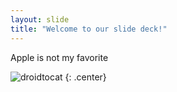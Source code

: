 ```yaml
---
layout: slide
title: "Welcome to our slide deck!"
---
```


Apple is not my favorite

![droidtocat](https://octodex.github.com/images/droidtocat.png)
{: .center}
